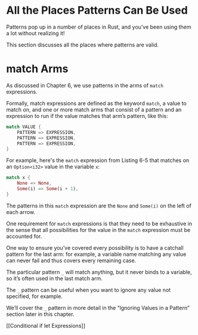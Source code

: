 # All the Places Patterns Can Be Used

Patterns pop up in a number of places in Rust, and you’ve been using them a lot without realizing it! 

This section discusses all the places where patterns are valid.



# match Arms

As discussed in Chapter 6, we use patterns in the arms of `match` expressions.

Formally, match expressions are defined as the keyword `match`, a value to match on, and one or more match arms that consist of a pattern and an expression to run if the value matches that arm’s pattern, like this:

```rs
match VALUE {
    PATTERN => EXPRESSION,
    PATTERN => EXPRESSION,
    PATTERN => EXPRESSION,
}
```

For example, here's the `match` expression from Listing 6-5 that matches on an `Option<i32>` value in the variable `x`:

```rs
match x {
    None => None,
    Some(i) => Some(i + 1),
}
```

The patterns in this `match` expression are the `None` and `Some(i)` on the left of each arrow.



One requirement for `match` expressions is that they need to be exhaustive in the sense that all possibilities for the value in the `match` expression must be accounted for.

One way to ensure you’ve covered every possibility is to have a catchall pattern for the last arm: for example, a variable name matching any value can never fail and thus covers every remaining case.



The particular pattern `_` will match anything, but it never binds to a variable, so it’s often used in the last match arm.

The `_` pattern can be useful when you want to ignore any value not specified, for example.

We’ll cover the `_` pattern in more detail in the “Ignoring Values in a Pattern” section later in this chapter.



[[Conditional if let Expressions]]
